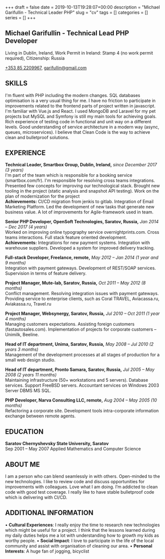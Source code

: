 +++ 
draft = false
date = 2019-10-13T19:28:07+00:00
description = "Michael Garifullin - Technical Leader PHP"
slug = "cv"
tags = []
categories = []
series = []
+++

## Michael Garifullin - Technical Lead PHP Developer

Living in Dublin, Ireland, Work Permit in Ireland: Stamp 4 (no work permit required), Citizenship: Russia

[+353 85 2209967](tel://+353852209967),
[garifullin@gmail.com](mailto:garifullin@gmail.com)


## SKILLS
I'm fluent with PHP including the modern changes.
SQL databases optimisation is a very usual thing for me.
I have no friction to participate in improvements related to the frontend parts of project written in javascript.
I'm familiar with Vue.js and React.
I used MongoDB and Laravel for my pet projects but MySQL and Symfony is still my main tools for achieving goals.
Rich experience of testing code in functional and unit way on a different levels.
Good understanding of service architecture in a modern way (async, queues, microservices).
I believe that Clean Code is the way to achieve clean and bulletproof solutions.  

## EXPERIENCE
**Technical Leader, Smartbox Group, Dublin, Ireland,** *since December 2017 (3 years)*\
I'm part of the team which is responsible for a booking service (smartbox.com/fr).
I'm responsible for resolving cross teams integrations.
Presented few concepts for improving our technological stack.
Brought new tooling in the project (static analysis and snapshot API testing). Work on the plan of modernization for the project\
**Achievements:** CI/CD migration from jenkis to gitlab. Integration of Email Marketing Platform. Led the development of new tasks that generate new business value. A lot of improvements for Agile-framework used in team.

**Senior PHP Developer, OpenSoft Technologies, Saratov, Russia,** *Jan 2014 – Dec 2017 (4 years)*\
Worked on improving online typography service overnightprints.com. Cross teams interactions. Full stack feature oriented development.\
**Achievements:** Integrations for new payment systems. Integration with warehouse suppliers. Developed a system for improved delivery tracking.

**Full-stack Developer, Freelance, remote,** *May 2012 – Jan 2014 (1 year and 9 months)*\
Integration with payment gateways. Development of REST/SOAP services. Supervision in terms of feature delivery.

**Project Manager, Mute-lab, Saratov, Russia,** *Oct 2011 – May 2012 (8 months)*\
Conflict management. Resolving integration issues with payment gateways.
Providing service to enterprise clients, such as Coral TRAVEL, Aviacassa.ru, Aviakassa.ru, Travel.ru

**Project Manager, Websynergy, Saratov, Russia,** *Jul 2010 – Oct 2011 (1 year 4 months)*\
Managing customers expectations. Assisting foreign customers (fastautosales.com).
Implementation of projects for corporate customers – Unimilk, Beeline.

**Head of IT department, Unima, Saratov, Russia,** *May 2008 – Jul 2010 (2 years 3 months)*\
Management of the development processes at all stages of production for a small web design studio.

**Head of IT department, Pronto Samara, Saratov, Russia,** *Jul 2005 – May 2008 (2 years 11 months)*\
Maintaining infrastructure (50+ workstations and 5 servers).
Database services. Support FreeBSD servers. Accountant services on Windows 2003 Server DBMS MS SQL.

**PHP Developer, Narva Consulting LLC, remote,** *Aug 2004 – May 2005 (10 months)*\
Refactoring a corporate site. Development tools intra-corporate information exchange between remote agents.

## EDUCATION
**Saratov Chernyshevsky State University, Saratov**\
Sep 2001 – May 2007 Applied Mathematics and Computer Science

## ABOUT ME

I am a person who can blend seamlessly in with others. Open-minded to the new technologies.
I like to review code and discuss opportunities for improvements with colleagues. 
Love what I am doing. I’m addicted to clean code with good test coverage. 
I really like to have stable bulletproof code which is delivering with CI/CD.

## ADDITIONAL INFORMATION
• **Cultural Experiences**: I really enjoy the time to research new technologies which might be useful for a project. I think that the lessons learned during my daily duties helps me a lot with understanding how to growth my kids as worthy people.
• **Social Impact**: I love to participate in the life of the local community and assist with organisation of cleaning our area.
• **Personal Interests**: A huge fan of jogging, bicyclist
